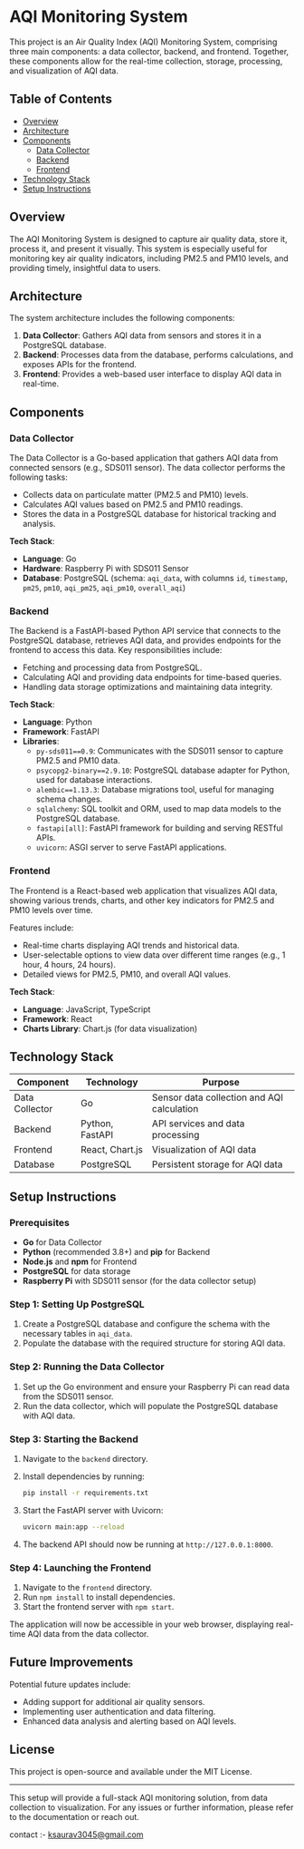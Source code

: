 <!-- ```markdown -->
# AQI Monitoring System

This project is an Air Quality Index (AQI) Monitoring System, comprising three main components: a data collector, backend, and frontend. Together, these components allow for the real-time collection, storage, processing, and visualization of AQI data.

## Table of Contents

- [Overview](#overview)
- [Architecture](#architecture)
- [Components](#components)
    - [Data Collector](#data-collector)
    - [Backend](#backend)
    - [Frontend](#frontend)
- [Technology Stack](#technology-stack)
- [Setup Instructions](#setup-instructions)

## Overview

The AQI Monitoring System is designed to capture air quality data, store it, process it, and present it visually. This system is especially useful for monitoring key air quality indicators, including PM2.5 and PM10 levels, and providing timely, insightful data to users.

## Architecture

The system architecture includes the following components:
1. **Data Collector**: Gathers AQI data from sensors and stores it in a PostgreSQL database.
2. **Backend**: Processes data from the database, performs calculations, and exposes APIs for the frontend.
3. **Frontend**: Provides a web-based user interface to display AQI data in real-time.

## Components

### Data Collector

The Data Collector is a Go-based application that gathers AQI data from connected sensors (e.g., SDS011 sensor). The data collector performs the following tasks:

- Collects data on particulate matter (PM2.5 and PM10) levels.
- Calculates AQI values based on PM2.5 and PM10 readings.
- Stores the data in a PostgreSQL database for historical tracking and analysis.

**Tech Stack**:
- **Language**: Go
- **Hardware**: Raspberry Pi with SDS011 Sensor
- **Database**: PostgreSQL (schema: `aqi_data`, with columns `id`, `timestamp`, `pm25`, `pm10`, `aqi_pm25`, `aqi_pm10`, `overall_aqi`)

### Backend

The Backend is a FastAPI-based Python API service that connects to the PostgreSQL database, retrieves AQI data, and provides endpoints for the frontend to access this data. Key responsibilities include:

- Fetching and processing data from PostgreSQL.
- Calculating AQI and providing data endpoints for time-based queries.
- Handling data storage optimizations and maintaining data integrity.

**Tech Stack**:
- **Language**: Python
- **Framework**: FastAPI
- **Libraries**:
    - `py-sds011==0.9`: Communicates with the SDS011 sensor to capture PM2.5 and PM10 data.
    - `psycopg2-binary==2.9.10`: PostgreSQL database adapter for Python, used for database interactions.
    - `alembic==1.13.3`: Database migrations tool, useful for managing schema changes.
    - `sqlalchemy`: SQL toolkit and ORM, used to map data models to the PostgreSQL database.
    - `fastapi[all]`: FastAPI framework for building and serving RESTful APIs.
    - `uvicorn`: ASGI server to serve FastAPI applications.
  
### Frontend

The Frontend is a React-based web application that visualizes AQI data, showing various trends, charts, and other key indicators for PM2.5 and PM10 levels over time.

Features include:
- Real-time charts displaying AQI trends and historical data.
- User-selectable options to view data over different time ranges (e.g., 1 hour, 4 hours, 24 hours).
- Detailed views for PM2.5, PM10, and overall AQI values.

**Tech Stack**:
- **Language**: JavaScript, TypeScript
- **Framework**: React
- **Charts Library**: Chart.js (for data visualization)

## Technology Stack

| Component      | Technology      | Purpose                                      |
| -------------- | --------------- | -------------------------------------------- |
| Data Collector | Go              | Sensor data collection and AQI calculation   |
| Backend        | Python, FastAPI | API services and data processing             |
| Frontend       | React, Chart.js | Visualization of AQI data                    |
| Database       | PostgreSQL      | Persistent storage for AQI data              |

## Setup Instructions

### Prerequisites
- **Go** for Data Collector
- **Python** (recommended 3.8+) and **pip** for Backend
- **Node.js** and **npm** for Frontend
- **PostgreSQL** for data storage
- **Raspberry Pi** with SDS011 sensor (for the data collector setup)

### Step 1: Setting Up PostgreSQL
1. Create a PostgreSQL database and configure the schema with the necessary tables in `aqi_data`.
2. Populate the database with the required structure for storing AQI data.

### Step 2: Running the Data Collector
1. Set up the Go environment and ensure your Raspberry Pi can read data from the SDS011 sensor.
2. Run the data collector, which will populate the PostgreSQL database with AQI data.

### Step 3: Starting the Backend
1. Navigate to the `backend` directory.
2. Install dependencies by running:

   ```bash
   pip install -r requirements.txt
   ```

3. Start the FastAPI server with Uvicorn:

   ```bash
   uvicorn main:app --reload
   ```

4. The backend API should now be running at `http://127.0.0.1:8000`.

### Step 4: Launching the Frontend
1. Navigate to the `frontend` directory.
2. Run `npm install` to install dependencies.
3. Start the frontend server with `npm start`.

The application will now be accessible in your web browser, displaying real-time AQI data from the data collector.

## Future Improvements

Potential future updates include:
- Adding support for additional air quality sensors.
- Implementing user authentication and data filtering.
- Enhanced data analysis and alerting based on AQI levels.

## License

This project is open-source and available under the MIT License.

---

This setup will provide a full-stack AQI monitoring solution, from data collection to visualization. For any issues or further information, please refer to the documentation or reach out.

contact :-  ksaurav3045@gmail.com

